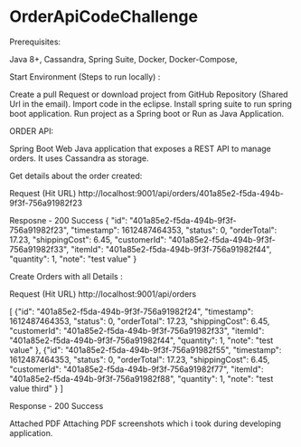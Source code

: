 # OrderApiCodeChallenge
Prerequisites:

Java 8+,
Cassandra,
Spring Suite,
Docker,
Docker-Compose,

Start Environment (Steps to run locally) :

Create a pull Request or download project from GitHub Repository (Shared Url in the email).
Import code in the eclipse.
Install spring suite to run spring boot application.
Run project as a Spring boot or Run as Java Application.


ORDER API:

Spring Boot Web Java application that exposes a REST API to manage orders. It uses Cassandra as storage.

Get details about the order created:

Request (Hit URL)
http://localhost:9001/api/orders/401a85e2-f5da-494b-9f3f-756a91982f23

Resposne - 200 Success
{
    "id": "401a85e2-f5da-494b-9f3f-756a91982f23",
    "timestamp": 1612487464353,
    "status": 0,
    "orderTotal": 17.23,
    "shippingCost": 6.45,
    "customerId": "401a85e2-f5da-494b-9f3f-756a91982f33",
    "itemId": "401a85e2-f5da-494b-9f3f-756a91982f44",
    "quantity": 1,
    "note": "test value"
}


Create Orders with all Details :

Request (Hit URL)
http://localhost:9001/api/orders

[
    {"id": "401a85e2-f5da-494b-9f3f-756a91982f24",
"timestamp": 1612487464353,
"status": 0,
"orderTotal": 17.23,
"shippingCost": 6.45,
"customerId": "401a85e2-f5da-494b-9f3f-756a91982f33",
"itemId": "401a85e2-f5da-494b-9f3f-756a91982f44",
"quantity": 1,
"note": "test value"
    },
     {"id": "401a85e2-f5da-494b-9f3f-756a91982f55",
"timestamp": 1612487464353,
"status": 0,
"orderTotal": 17.23,
"shippingCost": 6.45,
"customerId": "401a85e2-f5da-494b-9f3f-756a91982f77",
"itemId": "401a85e2-f5da-494b-9f3f-756a91982f88",
"quantity": 1,
"note": "test value third"
    }
]

Response - 200 Success


Attached PDF
Attaching PDF screenshots which i took during developing application.
